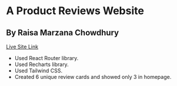 # A Product Reviews Website
## By Raisa Marzana Chowdhury

[Live Site Link](https://product-analysis-raisamarzana.netlify.app/)

* Used React Router library.
* Used Recharts library.
* Used Tailwind CSS.
* Created 6 unique review cards and showed only 3 in homepage.
